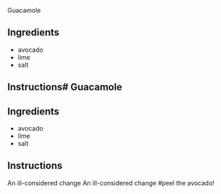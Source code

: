Guacamole
## Ingredients
* avocado
* lime
* salt
## Instructions# Guacamole
## Ingredients
* avocado
* lime
* salt
## Instructions
An ill-considered change
An ill-considered change
#peel the avocado!
